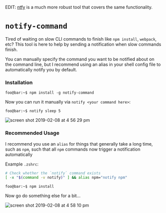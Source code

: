 EDIT: [ntfy](https://github.com/dschep/ntfy) is a much more robust tool that covers the same functionality.

# `notify-command`

Tired of waiting on slow CLI commands to finish like `npm install`, `webpack`, etc? This tool is here to help by sending a notification when slow commands finish.

You can manually specify the command you want to be notified about on the command line, but I recommend using an alias in your shell config file to automatically notify you by default.

### Installation
```console
foo@bar:~$ npm install -g notify-command
```

Now you can run it manually via `notify <your command here>`:
```console
foo@bar:~$ notify sleep 5
```

![screen shot 2019-02-08 at 4 56 29 pm](https://user-images.githubusercontent.com/7452924/52513883-8a923c00-2bc2-11e9-8b80-ba10aefd66ba.png)


### Recommended Usage
I recommend you use an `alias` for things that generally take a long time, such as `npm`, such that all `npm` commands now trigger a notification automatically

Example `.zshrc`:
```sh
# Check whether the `notify` command exists
[ -x "$(command -v notify)" ] && alias npm="notify npm"
```

```console
foo@bar:~$ npm install
```

Now go do something else for a bit...

![screen shot 2019-02-08 at 4 58 10 pm](https://user-images.githubusercontent.com/7452924/52513932-ea88e280-2bc2-11e9-81e2-91e210c5cc98.png)


